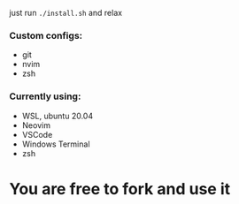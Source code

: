 just run `./install.sh` and relax

### Custom configs:
* git
* nvim
* zsh

### Currently using:
* WSL, ubuntu 20.04
* Neovim
* VSCode
* Windows Terminal
* zsh

# You are free to fork and use it
